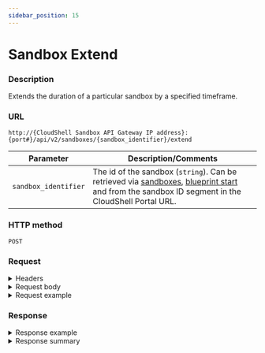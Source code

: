 ```yaml
---
sidebar_position: 15
---
```



# Sandbox Extend

### Description

Extends the duration of a particular sandbox by a specified timeframe.

### URL

`http://{CloudShell Sandbox API Gateway IP address}:{port#}/api/v2/sandboxes/{sandbox_identifier}/extend`

| Parameter | Description/Comments |
| --- | --- |
| `sandbox_identifier` | The id of the sandbox (`string`). Can be retrieved via [sandboxes](./sandboxes.md), [blueprint start](./blueprint-start.md) and from the sandbox ID segment in the CloudShell Portal URL. |

### HTTP method

`POST`

### Request

<details>
<summary>Headers</summary>

Example header format for the `sandbox extend` method:

`Authorization: Basic <authorization token returned from the login method>`

`Content-Type: application/json`

</details>

<details>
<summary>Request body</summary>

The scheduling parameter of the sandbox in JSON format. The elements of the `sandbox extend` method include:

| Parameter | Description/Comments |
| --- | --- |
| `extended_time` | The additional duration required for the sandbox. Time must be specified in ISO 8601 format (for example PT23H). `(string)` <br/> If you do not specify a value, the following error message will be displayed: "Parameter is not a valid extended time". |

</details>

<details>
<summary>Request example</summary>

```javascript
{
   "extended_time":"PT2H5M"
}
```
</details>

### Response

<details>
<summary>Response example</summary>

The `sandbox extend` method returns details about the extended sandbox. The output includes details about the sandbox ID and the new time of the sandbox's duration:

```javascript
{
   "id":"994bd534-740a-45f5-851f-ff452f2a17a2",
   "name":"Test Blprnt2",
   "start_time":"2017-01-01T10:30:00Z",
   "end_time":"2017-01-01T12:35:00Z",
   "remaining_time":"PT24H30M"
}
```
</details>

<details>
<summary>Response summary</summary>

The response output properties of the `sandbox extend` method are described in the following table.

| Property | Sub Property | Description/Comments |
| --- | --- | --- |
| `id` |   | The ID of the sandbox. `(string)` |
| `name` |   | The name of the sandbox. `(string)` |
| `start_time` |   | The time when the sandbox started `(string)` |
| `end_time` |   | The time when the extended sandbox ends. `(string)` |
| `remaining_time` |   | The time left for the sandbox `(string)` |

</details>